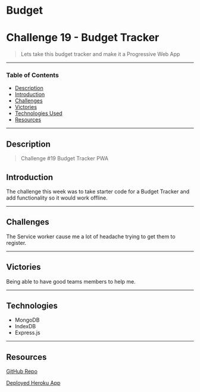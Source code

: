 # Budget
# Challenge 19 - Budget Tracker
> Lets take this budget tracker and make it a Progressive Web App
---
### Table of Contents
- [Description](#description)
- [Introduction](#introduction)
- [Challenges](#challenges)
- [Victories](#victories)
- [Technologies Used](#technologies)
- [Resources](#resources)

---

## Description

> Challenge #19 Budget Tracker PWA

## Introduction 
The challenge this week was to take starter code for a Budget Tracker and add functionality so it would work offline. 

---

## Challenges
The Service worker cause me a lot of headache trying to get them to register.

---
## Victories
Being able to have good teams members to help me. 

---

## Technologies

- MongoDB 
- IndexDB
- Express.js


---


## Resources 

<a href="https://github.com/Jberg21/Budget">GitHub Repo</a>

<a href="https://mysterious-bayou-26088.herokuapp.com/"> Deployed Heroku App </a>




